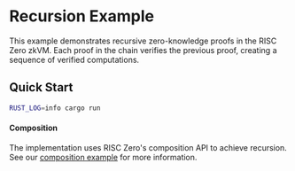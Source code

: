 # Recursion Example

This example demonstrates recursive zero-knowledge proofs in the RISC Zero zkVM. Each proof in the chain verifies the previous proof, creating a sequence of verified computations.

## Quick Start

```bash
RUST_LOG=info cargo run
```

#### Composition

The implementation uses RISC Zero's composition API to achieve recursion. See our [composition example](https://github.com/risc0/risc0/tree/main/examples/composition) for more information.